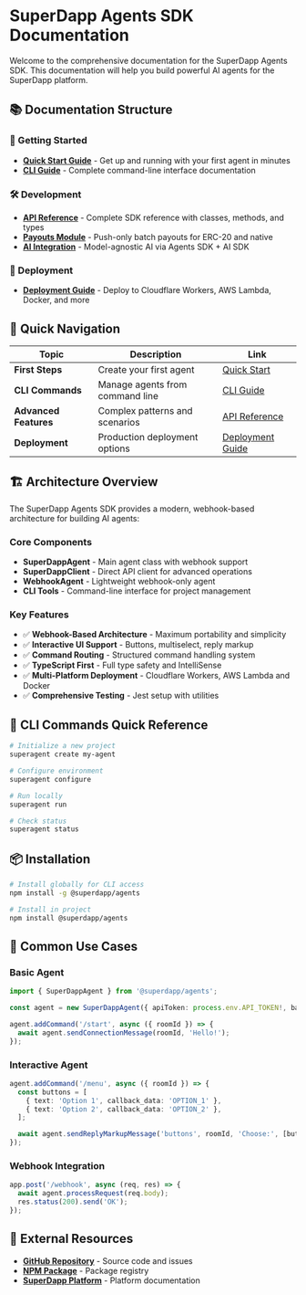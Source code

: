 # SuperDapp Agents SDK Documentation

Welcome to the comprehensive documentation for the SuperDapp Agents SDK. This documentation will help you build powerful AI agents for the SuperDapp platform.

## 📚 Documentation Structure

### 🚀 Getting Started

- **[Quick Start Guide](./quick-start.md)** - Get up and running with your first agent in minutes
- **[CLI Guide](./cli-guide.md)** - Complete command-line interface documentation

### 🛠️ Development

- **[API Reference](./api-reference.md)** - Complete SDK reference with classes, methods, and types
- **[Payouts Module](./payouts.md)** - Push-only batch payouts for ERC-20 and native
- **[AI Integration](./ai-integration.md)** - Model-agnostic AI via Agents SDK + AI SDK

### 🚀 Deployment

- **[Deployment Guide](./deployment.md)** - Deploy to Cloudflare Workers, AWS Lambda, Docker, and more

## 🎯 Quick Navigation

| Topic                 | Description                     | Link                                |
| --------------------- | ------------------------------- | ----------------------------------- |
| **First Steps**       | Create your first agent         | [Quick Start](./quick-start.md)     |
| **CLI Commands**      | Manage agents from command line | [CLI Guide](./cli-guide.md)         |
| **Advanced Features** | Complex patterns and scenarios  | [API Reference](./api-reference.md) |
| **Deployment**        | Production deployment options   | [Deployment Guide](./deployment.md) |

## 🏗️ Architecture Overview

The SuperDapp Agents SDK provides a modern, webhook-based architecture for building AI agents:

### Core Components

- **SuperDappAgent** - Main agent class with webhook support
- **SuperDappClient** - Direct API client for advanced operations
- **WebhookAgent** - Lightweight webhook-only agent
- **CLI Tools** - Command-line interface for project management

### Key Features

- ✅ **Webhook-Based Architecture** - Maximum portability and simplicity
- ✅ **Interactive UI Support** - Buttons, multiselect, reply markup
- ✅ **Command Routing** - Structured command handling system
- ✅ **TypeScript First** - Full type safety and IntelliSense
- ✅ **Multi-Platform Deployment** - Cloudflare Workers, AWS Lambda and Docker
- ✅ **Comprehensive Testing** - Jest setup with utilities

## 🚦 CLI Commands Quick Reference

```bash
# Initialize a new project
superagent create my-agent

# Configure environment
superagent configure

# Run locally
superagent run

# Check status
superagent status
```

## 📦 Installation

```bash
# Install globally for CLI access
npm install -g @superdapp/agents

# Install in project
npm install @superdapp/agents
```

## 🎯 Common Use Cases

### Basic Agent

```typescript
import { SuperDappAgent } from '@superdapp/agents';

const agent = new SuperDappAgent({ apiToken: process.env.API_TOKEN!, baseUrl: process.env.API_BASE_URL });

agent.addCommand('/start', async ({ roomId }) => {
  await agent.sendConnectionMessage(roomId, 'Hello!');
});
```

### Interactive Agent

```typescript
agent.addCommand('/menu', async ({ roomId }) => {
  const buttons = [
    { text: 'Option 1', callback_data: 'OPTION_1' },
    { text: 'Option 2', callback_data: 'OPTION_2' },
  ];

  await agent.sendReplyMarkupMessage('buttons', roomId, 'Choose:', [buttons]);
});
```

### Webhook Integration

```typescript
app.post('/webhook', async (req, res) => {
  await agent.processRequest(req.body);
  res.status(200).send('OK');
});
```

## 🔗 External Resources

- **[GitHub Repository](https://github.com/SuperDapp/superdapp-js)** - Source code and issues
- **[NPM Package](https://www.npmjs.com/package/@superdapp/agents)** - Package registry
- **[SuperDapp Platform](https://superdapp.ai)** - Platform documentation
